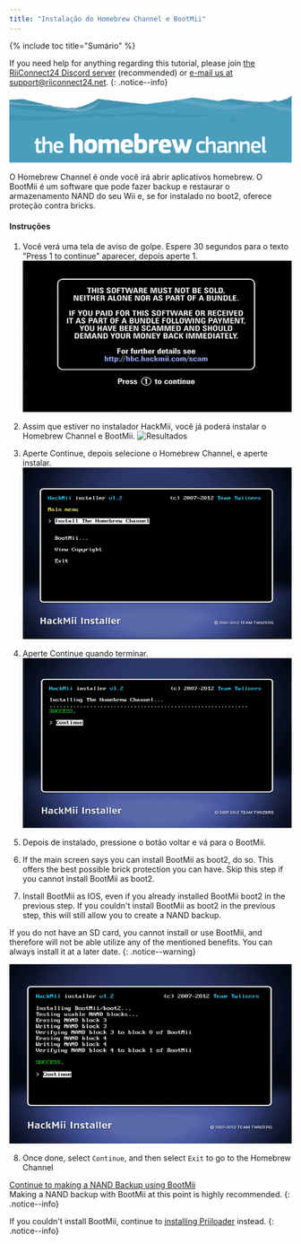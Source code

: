 ```yaml
---
title: "Instalação do Homebrew Channel e BootMii"
---
```


{% include toc title="Sumário" %}

If you need help for anything regarding this tutorial, please join [the RiiConnect24 Discord server](https://discord.gg/rc24) (recommended) or [e-mail us at support@riiconnect24.net](mailto:support@riiconnect24.net).
{: .notice--info}

![Logo HBC](/images/hbc.png)

O Homebrew Channel é onde você irá abrir aplicativos homebrew. O BootMii é um software que pode fazer backup e restaurar o armazenamento NAND do seu Wii e, se for instalado no boot2, oferece proteção contra bricks.

#### Instruções

1. Você verá uma tela de aviso de golpe. Espere 30 segundos para o texto "Press 1 to continue" aparecer, depois aperte 1. ![Aviso de Golpe](/images/Wii/ScamScreen.png)

2. Assim que estiver no instalador HackMii, você já poderá instalar o Homebrew Channel e BootMii. ![Resultados](/images/Wii/Results.png)

3. Aperte Continue, depois selecione o Homebrew Channel, e aperte instalar. ![Instalar o Homebrew Channel](/images/Wii/InstallHomebrewChannel.png)

4. Aperte Continue quando terminar. ![Homebrew Channel Instalado com Sucesso](/images/Wii/SuccessHBC.png)

5. Depois de instalado, pressione o botão voltar e vá para o BootMii.
6. If the main screen says you can install BootMii as boot2, do so. This offers the best possible brick protection you can have. Skip this step if you cannot install BootMii as boot2.
7. Install BootMii as IOS, even if you already installed BootMii boot2 in the previous step. If you couldn't install BootMii as boot2 in the previous step, this will still allow you to create a NAND backup.

If you do not have an SD card, you cannot install or use BootMii, and therefore will not be able utilize any of the mentioned benefits. You can always install it at a later date.
{: .notice--warning}

![BootMii Installation](/images/Wii/InstallBootMii.png)

8. Once done, select `Continue`, and then select `Exit` to go to the Homebrew Channel

[Continue to making a NAND Backup using BootMii](bootmii)<br> Making a NAND backup with BootMii at this point is highly recommended.
{: .notice--info}

If you couldn't install BootMii, continue to [installing Priiloader](priiloader) instead.
{: .notice--info}
